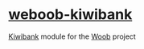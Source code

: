 # [weboob-kiwibank](https://github.com/infertux/weboob-kiwibank)

[Kiwibank](http://www.kiwibank.co.nz/) module for the [Woob](http://woob.tech/) project

